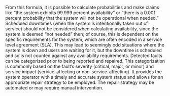 From this formula, it is possible to calculate probabilities and make claims like “the system exhibits 99.999 percent availability” or “there is a 0.001 percent probability that the system will not be operational when needed.” Scheduled downtimes (when the system is intentionally taken out of service) should not be considered when calculating availability, since the system is deemed “not needed” then; of course, this is dependent on the specific requirements for the system, which are often encoded in a service level agreement (SLA). This may lead to seemingly odd situations where the system is down and users are waiting for it, but the downtime is scheduled and so is not counted against any availability requirements. Detected faults can be categorized prior to being reported and repaired. This categorization is commonly based on the fault’s severity (critical, major, or minor) and service impact (service-affecting or non-service-affecting). It provides the system operator with a timely and accurate system status and allows for an appropriate repair strategy to be employed. The repair strategy may be automated or may require manual intervention.